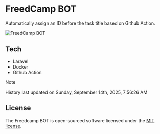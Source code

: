 # FreedCamp BOT

Automatically assign an ID before the task title based on Github Action.

![FreedCamp BOT](https://repository-images.githubusercontent.com/737932867/7d34798b-2680-471c-b089-a78a718d3d6a)

## Tech

- Laravel
- Docker
- Github Action

> [!NOTE]  
> History last updated on Sunday, September 14th, 2025, 7:56:26 AM

## License

The Freedcamp BOT is open-sourced software licensed under the [MIT license](https://opensource.org/licenses/MIT).

